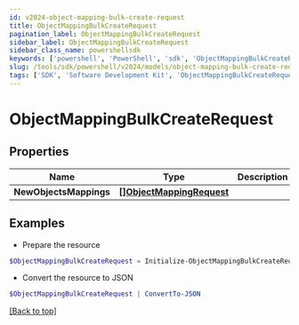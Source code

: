 ```yaml
---
id: v2024-object-mapping-bulk-create-request
title: ObjectMappingBulkCreateRequest
pagination_label: ObjectMappingBulkCreateRequest
sidebar_label: ObjectMappingBulkCreateRequest
sidebar_class_name: powershellsdk
keywords: ['powershell', 'PowerShell', 'sdk', 'ObjectMappingBulkCreateRequest', 'V2024ObjectMappingBulkCreateRequest'] 
slug: /tools/sdk/powershell/v2024/models/object-mapping-bulk-create-request
tags: ['SDK', 'Software Development Kit', 'ObjectMappingBulkCreateRequest', 'V2024ObjectMappingBulkCreateRequest']
---
```



# ObjectMappingBulkCreateRequest

## Properties

Name | Type | Description | Notes
------------ | ------------- | ------------- | -------------
**NewObjectsMappings** | [**[]ObjectMappingRequest**](object-mapping-request) |  | [required]

## Examples

- Prepare the resource
```powershell
$ObjectMappingBulkCreateRequest = Initialize-ObjectMappingBulkCreateRequest  -NewObjectsMappings null
```

- Convert the resource to JSON
```powershell
$ObjectMappingBulkCreateRequest | ConvertTo-JSON
```


[[Back to top]](#) 

